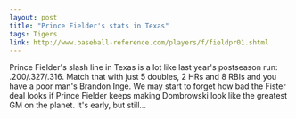 ```yaml
---
layout: post
title: "Prince Fielder's stats in Texas"
tags: Tigers
link: http://www.baseball-reference.com/players/f/fieldpr01.shtml
---
```


Prince Fielder's slash line in Texas is a lot like last year's postseason run:  .200/.327/.316.  Match that with just 5 doubles, 2 HRs and <gulp> 8 RBIs and you have a poor man's Brandon Inge.  We may start to forget how bad the Fister deal looks if Prince Fielder keeps making Dombrowski look like the greatest GM on the planet.  It's early, but still...
